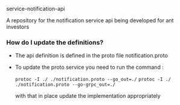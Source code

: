 service-notification-api

A repository for the  notification service api being developed 
for ant investors

### How do I update the definitions? ###

* The api definition is defined in the proto file notification.proto
* To update the proto service you need to run the command :
    
    `protoc -I ./ ./notification.proto --go_out=./`
    `protoc -I ./ ./notification.proto --go-grpc_out=./`

    with that in place update the implementation appropriately
